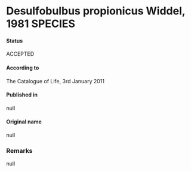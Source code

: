 # Desulfobulbus propionicus Widdel, 1981 SPECIES

#### Status
ACCEPTED

#### According to
The Catalogue of Life, 3rd January 2011

#### Published in
null

#### Original name
null

### Remarks
null